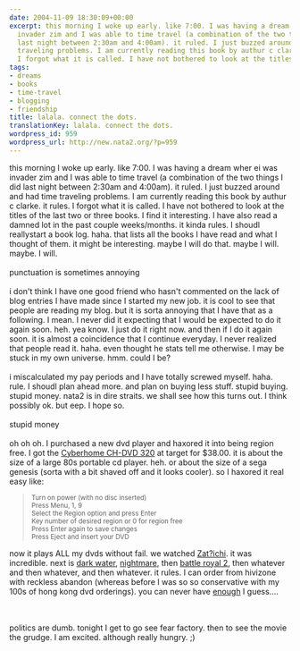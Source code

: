 ```yaml
---
date: 2004-11-09 18:30:09+00:00
excerpt: this morning I woke up early. like 7:00. I was having a dream wher ei was
  invader zim and I was able to time travel (a combination of the two things I did
  last night between 2:30am and 4:00am). it ruled. I just buzzed around and had time
  traveling problems. I am currently reading this book by authur c clarke. it rules.
  I forgot what it is called. I have not bothered to look at the titles of the l...
tags:
- dreams
- books
- time-travel
- blogging
- friendship
title: lalala. connect the dots.
translationKey: lalala. connect the dots.
wordpress_id: 959
wordpress_url: http://new.nata2.org/?p=959
---
```


this morning I woke up early. like 7:00. I was having a dream wher ei was invader zim and I was able to time travel (a combination of the two things I did last night between 2:30am and 4:00am). it ruled. I just buzzed around and had time traveling problems. I am currently reading this book by authur c clarke. it rules. I forgot what it is called. I have not bothered to look at the titles of the last two or three books. I find it interesting. I have also read a damned lot in the past couple weeks/months. it kinda rules. I shoudl reallystart a book log. haha. that lists all the books I have read and what I thought of them. it might be interesting. maybe I will do that. maybe I will. maybe. I will. <br/><br/>punctuation is sometimes annoying<br/><br/>i don't think I have one good friend who hasn't commented on the lack of blog entries I have made since I started my new job. it is cool to see that people are reading my blog. but it is sorta annoying that I have that as a following. I mean. I never did it expecting that I would be expected to do it again soon. heh. yea know. I just do it right now. and then if I do it again soon. it is almost a coincidence that I continue everyday. I never realized that people read it. haha. even thought he stats tell me otherwise. I may be stuck in my own universe. hmm. could I be? <br/><br/>i miscalculated my pay periods and I have totally screwed myself. haha. rule. I shoudl plan ahead more. and plan on buying less stuff. stupid buying. stupid money. nata2 is in dire straits. we shall see how this turns out. I think possibly ok. but eep. I hope so. <Br><br/>stupid money<br/><br/>oh oh oh. I purchased a new dvd player and haxored it into being region free. I got the <a href="http://www.amazon.com/exec/obidos/external-search/107-8488385-1006951?tag=nata2productions&mode=blended&keyword=cyberhome">Cyberhome CH-DVD 320</a> at target for $38.00. it is about the size of a large 80s portable cd player. heh. or about the size of a sega genesis (sorta with a bit shaved off and it looks cooler). so I haxored it real easy like:
<blockquote>
<small>
Turn on power (with no disc inserted) <br/>
Press Menu, 1, 9 <br/>
Select the Region option and press Enter <br/>
Key number of desired region or 0 for region free <br/>
Press Enter again to save changes <br/>
Press Eject and insert your DVD 
</small>
</blockquote>
now it plays ALL my dvds without fail. we watched <a href="http://www.imdb.com/title/tt0363226/">Zat?ichi</a>. it was incredible. next is <a href="http://www.imdb.com/title/tt0308379/">dark water</a>, <a href="http://www.imdb.com/title/tt0269266/">nightmare</a>, then <a href="http://www.imdb.com/title/tt0338763/">battle royal 2</a>, then whatever and then whatever, and then whatever. it rules. I can order from hivizone with reckless abandon (whereas before I was so so conservative with my 100s of hong kong dvd orderings). you can never have <a href="http://dopeman.org/movies/">enough</a> I guess....

<br/><br/>
politics are dumb. tonight I get to go see fear factory. then to see the movie the grudge. I am excited. although really hungry. ;)